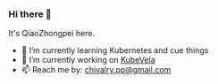 ### Hi there 👋

It's QiaoZhongpei here.


- 🌱 I’m currently learning Kubernetes and cue things
- 🔭 I’m currently working on [KubeVela](https://github.com/oam-dev/kubevela)
- 📫 Reach me by: chivalry.pp@gmail.com
